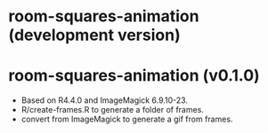 # room-squares-animation (development version)

# room-squares-animation (v0.1.0)

* Based on R4.4.0 and ImageMagick 6.9.10-23.
* R/create-frames.R to generate a folder of frames.
* convert from ImageMagick to generate a gif from frames.

